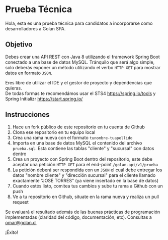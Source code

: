 # Prueba Técnica
Hola, esta es una prueba técnica para candidatos a incorporarse como desarrolladores a Golan SPA.

## Objetivo
Debes crear una API REST con Java 8 utilizando el framework Spring Boot conectado a una base de datos MySQL. Tránquilo que será algo simple, solo deberás exponer un método utilizando el verbo `HTTP GET` para mostrar datos en formato `JSON`.

Eres libre de utilizar el IDE y el gestor de proyecto y dependencias que quieras.  
De todas formas te recomendámos usar el STS4 https://spring.io/tools y Spring Initializr https://start.spring.io/

## Instrucciones
1. Hace un fork público de este repositorio en tu cuenta de Github
2. Clona ese repositorio en tu equipo local
3. Crea una rama nueva con el formato `tunombre-tuapellido`
4. Importa en una base de datos MySQL el contenido del archivo `prueba.sql`. Esta contiene las tablas "cliente" y "sucursal" con datos dentro
5. Crea un proyecto con Spring Boot dentro del repositorio, este debe aceptar una petición `HTTP GET` para el end-point `/golan-api/v1/prueba`
6. La petición deberá ser respondida con un `JSON` el cuál debe entregar los datos "nombre cliente" y "dirección sucursal" para el cliente llamado exactamente "JOSE TORRES" (ya viene insertado en la base de datos) 
7. Cuando estés listo, comitea tus cambios y sube tu rama a Github con un push
8. Ve a tu repositorio en Github, situate en la rama nueva y realiza un pull request

Se evaluará el resultado además de las buenas prácticas de programación implementadas (claridad del código, documentación, etc).
Consultas a omar@golan.cl

¡Éxito!
